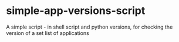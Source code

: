 # simple-app-versions-script
A simple script - in shell script and python versions, for checking the version of a set list of applications

